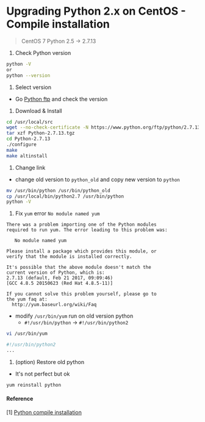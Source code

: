 # Upgrading Python 2.x on CentOS - Compile installation

> CentOS 7
> Python 2.5 → 2.7.13

1. Check Python version

```sh
python -V
or
python --version
```


1. Select version

- Go [Python ftp](https://www.python.org/ftp/python) and check the version


1. Download & Install

```sh
cd /usr/local/src
wget --no-check-certificate -N https://www.python.org/ftp/python/2.7.13/Python-2.7.13.tgz
tar xzf Python-2.7.13.tgz
cd Python-2.7.13
./configure
make
make altinstall
```


1. Change link

- change old version to `python_old` and copy new version to `python`

```sh
mv /usr/bin/python /usr/bin/python_old
cp /usr/local/bin/python2.7 /usr/bin/python
python -V
```

1. Fix `yum` error `No module named yum`

```
There was a problem importing one of the Python modules
required to run yum. The error leading to this problem was:

   No module named yum

Please install a package which provides this module, or
verify that the module is installed correctly.

It's possible that the above module doesn't match the
current version of Python, which is:
2.7.13 (default, Feb 21 2017, 09:09:46)
[GCC 4.8.5 20150623 (Red Hat 4.8.5-11)]

If you cannot solve this problem yourself, please go to
the yum faq at:
  http://yum.baseurl.org/wiki/Faq
```

- modify `/usr/bin/yum` run on old version python
  - `#!/usr/bin/python` → `#!/usr/bin/python2`
  
```sh
vi /usr/bin/yum

#!/usr/bin/python2
...

```

1. (option) Restore old python

- It's not perfect but ok

```sh
yum reinstall python
```

#### Reference

[1] [Python compile installation](http://zetawiki.com/wiki/%EB%A6%AC%EB%88%85%EC%8A%A4_Python_2.7_%EC%BB%B4%ED%8C%8C%EC%9D%BC_%EC%84%A4%EC%B9%98)
